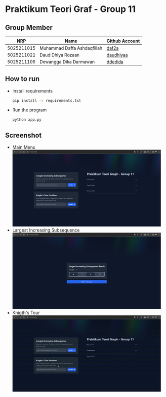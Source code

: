 # Praktikum Teori Graf - Group 11

## Group Member

| NRP | Name | Github Account |
| --- | --- | --- |
| 5025211015 | Muhammad Daffa Ashdaqfillah | [daf2a](https://github.com/daf2a) |  
| 5025211021 | Daud Dhiya Rozaan |  [daudhiyaa](https://github.com/daudhiyaa) |
| 5025211109 | Dewangga Dika Darmawan |[ddedida](https://github.com/ddedida) |

## How to run
- Install requirements
  ```bash
  pip install -r requirements.txt
  ```
- Run the program
  ```bash
  python app.py
  ```

## Screenshot
- Main Menu
  ![main](static/img/image.png)</br>
- Largest Increasing Subsequence
  ![lis](static/img/image-1.png)</br>
- Knigth's Tour
  ![kt](static/img/knight.gif)</br>